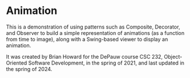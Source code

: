 # Animation

This is a demonstration of using patterns such as Composite, Decorator, and
Observer to build a simple representation of animations (as a function from
time to image), along with a Swing-based viewer to display an animation.

It was created by Brian Howard for the DePauw course CSC 232, Object-Oriented
Software Development, in the spring of 2021, and last updated in the spring
of 2024.